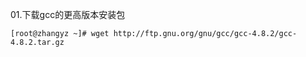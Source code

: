 
01.下载gcc的更高版本安装包

```shell
[root@zhangyz ~]# wget http://ftp.gnu.org/gnu/gcc/gcc-4.8.2/gcc-4.8.2.tar.gz
```
